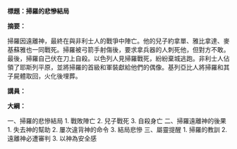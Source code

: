 **標題：掃羅的悲慘結局**

**摘要：**

掃羅因遠離神，最終在與非利士人的戰爭中陣亡。他的兒子約拿單、雅比拿達、麥基蘇雅也一同戰死。掃羅被弓箭手射傷後，要求拿兵器的人刺死他，但對方不敢。最後，掃羅自己伏在刀上自殺。以色列人見掃羅戰死，紛紛棄城逃跑。非利士人佔領了耶斯列平原，並將掃羅的首級和軍裝獻給他們的偶像。基列亞比人將掃羅和其子屍體取回，火化後埋葬。

**講員：**

**大綱：**

一、掃羅的悲慘結局
    1. 戰敗陣亡
    2. 兒子戰死
    3. 自殺身亡
二、掃羅遠離神的後果
    1. 失去神的幫助
    2. 屢次違背神的命令
    3. 結局悲慘
三、屬靈提醒
    1. 掃羅的教訓
    2. 遠離神必遭審判
    3. 以神為安全感